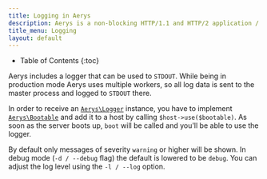 ```yaml
---
title: Logging in Aerys
description: Aerys is a non-blocking HTTP/1.1 and HTTP/2 application / websocket / static file server.
title_menu: Logging
layout: default
---
```


* Table of Contents
{:toc}

Aerys includes a logger that can be used to `STDOUT`. While being in production mode Aerys uses multiple workers, so all log data is sent to the master process and logged to `STDOUT` there.

In order to receive an [`Aerys\Logger`](https://github.com/amphp/aerys/blob/master/lib/Logger.php) instance, you have to implement [`Aerys\Bootable`](https://github.com/amphp/aerys/blob/master/lib/Bootable.php) and add it to a host by calling `$host->use($bootable)`. As soon as the server boots up, `boot` will be called and you'll be able to use the logger.

By default only messages of severity `warning` or higher will be shown. In debug mode (`-d / --debug` flag) the default is lowered to be `debug`. You can adjust the log level using the `-l / --log` option.
